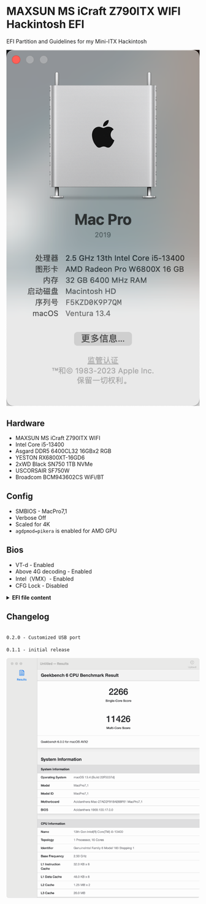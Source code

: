 # MAXSUN MS iCraft Z790ITX WIFI Hackintosh EFI

EFI Partition and Guidelines for my Mini-ITX Hackintosh

![About](./assets/about.png)

## Hardware

- MAXSUN MS iCraft Z790ITX WIFI
- Intel Core i5-13400
- Asgard DDR5 6400CL32 16GBx2 RGB
- YESTON RX6800XT-16GD6
- 2xWD Black SN750 1TB NVMe
- USCORSAIR SF750W
- Broadcom BCM943602CS WiFi/BT

## Config

- SMBIOS - MacPro7,1
- Verbose Off
- Scaled for 4K
- `agdpmod=pikera` is enabled for AMD GPU

## Bios

- VT-d - Enabled
- Above 4G decoding - Enabled
- Intel（VMX）- Enabled
- CFG Lock - Disabled

<details>
<summary><strong>EFI file content</strong></summary>

## EFI file content

```
EFI
├── BOOT
│   └── BOOTx64.efi
└── OC
    ├── ACPI
    │   ├── SSDT-MS-iCraftZ790ITX.aml (MS iCraft Z790ITX WIFI dedicated ssdt)
    │   ├── SSDT-DTGP.aml
    │   └── SSDT-AMD Radeon Pro W6800X.aml (Activate Type-C port on graphics card and rename graphics card)
    ├── Drivers
    │   ├── HfsPlus.efi
    │   ├── OpenCanopy.efi
    │   ├── OpenHfsPlus.efi
    │   ├── OpenRuntime.efi
    │   ├── ResetNvramEntry.efi  
    │   └── ToggleSipEntry.efi
    ├── Kexts
    │   ├── AGPMInjector.kext
    │   ├── AppleALC.kext
    │   ├── CPUFriend.kext    
    │   ├── CPUFriendDataProvider.kext    -Disabled(HWP has been customized using SSDT and does not need to be enabled)
    │   ├── CpuTopologyRebuild.kext    
    │   ├── CpuTscSync.kext    -Disabled
    │   ├── Lilu.kext
    │   ├── LucyRTL8125Ethernet.kext
    │   ├── RadeonSensor.kext
    │   │   └── Contents
    │   │       └── PlugIns
    │   │           └── SMCRadeonGPU.kext 
    │   ├── RestrictEvents.kext
    │   ├── SMCProcessor.kext
    │   ├── SMCSuperIO.kext
    │   ├── USBMap.kext
    │   ├── VirtualSMC.kext
    │   └── WhateverGreen.kext
    ├── OpenCore.efi
    ├── Resources 
    │   ├── Audio
    │   ├── Font
    │   ├── Image
    │   └── Label
    ├── Tools
    │   ├── CleanNvram.efi 
    │   └── OpenShell.efi
    └── config.plist
```
</details>

## Changelog

```

0.2.0 - Customized USB port

0.1.1 - initial release

```

![Geekbench](./assets/geekbench.png)

